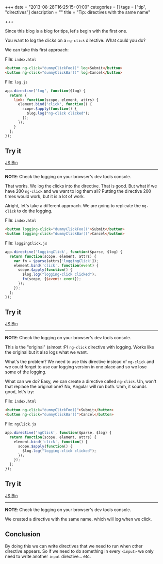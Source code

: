 +++
date = "2013-08-28T16:25:15+01:00"
categories = []
tags = ["tip", "directives"]
description = ""
title = "Tip: directives with the same name"

+++

Since this blog is a blog for tips, let's begin with the first one.

You want to log the clicks on a `ng-click` directive. What could you do?

We can take this first approach:
<!--more-->

File: `index.html`
```html
<button ng-click="dummyClickFoo()" log>Submit</button>
<button ng-click="dummyClickBar()" log>Cancel</button>
```

File: `log.js`
```javascript
app.directive('log', function($log) {
  return {
    link: function(scope, element, attrs) {      
      element.bind('click', function() {
        scope.$apply(function() {
          $log.log("ng-click clicked");
        });
      });
    }
  };
});
```

## Try it

<a class="jsbin-embed" href="http://jsbin.com/UCekAqa/1/embed?output">JS Bin</a><script src="http://static.jsbin.com/js/embed.js"></script>

***

**NOTE**: Check the logging on your browser's dev tools console.

That works. We log the clicks into the directive. That is good. But what if we have 200 `ng-click` and we want to log them all? Putting the directive 200 times would work, but it is a lot of work.

Alright, let's take a different approach. We are going to replicate the `ng-click` to do the logging.

File: `index.html`
```html
<button logging-click="dummyClickFoo()">Submit</button>
<button logging-click="dummyClickBar()">Cancel</button>
```

File: `loggingClick.js`
```javascript
app.directive('loggingClick', function($parse, $log) {
  return function(scope, element, attrs) {
    var fn = $parse(attrs['loggingClick']);
    element.bind('click', function(event) {
      scope.$apply(function() {
        $log.log("logging-click clicked");
        fn(scope, {$event: event});
      });
    });
  };
});
```

## Try it

<a class="jsbin-embed" href="http://jsbin.com/UCekAqa/2/embed?output">JS Bin</a><script src="http://static.jsbin.com/js/embed.js"></script>

***

**NOTE**: Check the logging on your browser's dev tools console.

This is the "original" (almost :P) `ng-click` directive with logging. Works like the original but it also logs what we want.

What's the problem? We need to use this directive instead of `ng-click` and we could forget to use our logging version in one place and so we lose some of the logging.

What can we do? Easy, we can create a directive called `ng-click`. Uh, won't that replace the original one? No, Angular will run both. Uhm, it sounds good, let's try:

File: `index.html`
```html
<button ng-click="dummyClickFoo()">Submit</button>
<button ng-click="dummyClickBar()">Cancel</button>
```

File: `ngClick.js`
```javascript
app.directive('ngClick', function($parse, $log) {
  return function(scope, element, attrs) {
    element.bind('click', function() {
      scope.$apply(function() {
        $log.log("logging-click clicked");
      });
    });
  };
});
```

## Try it

<a class="jsbin-embed" href="http://jsbin.com/UCekAqa/3/embed?output">JS Bin</a><script src="http://static.jsbin.com/js/embed.js"></script>

***

**NOTE**: Check the logging on your browser's dev tools console.

We created a directive with the same name, which will log when we click.

## Conclusion

By doing this we can write directives that we need to run when other directive appears. So if we need to do something in every `<input>` we only need to write another `input` directive... etc.
